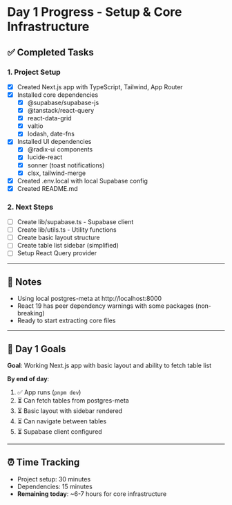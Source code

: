 # Day 1 Progress - Setup & Core Infrastructure

## ✅ Completed Tasks

### 1. Project Setup

- [x] Created Next.js app with TypeScript, Tailwind, App Router
- [x] Installed core dependencies
  - [x] @supabase/supabase-js
  - [x] @tanstack/react-query
  - [x] react-data-grid
  - [x] valtio
  - [x] lodash, date-fns
- [x] Installed UI dependencies
  - [x] @radix-ui components
  - [x] lucide-react
  - [x] sonner (toast notifications)
  - [x] clsx, tailwind-merge
- [x] Created .env.local with local Supabase config
- [x] Created README.md

### 2. Next Steps

- [ ] Create lib/supabase.ts - Supabase client
- [ ] Create lib/utils.ts - Utility functions
- [ ] Create basic layout structure
- [ ] Create table list sidebar (simplified)
- [ ] Setup React Query provider

---

## 📝 Notes

- Using local postgres-meta at http://localhost:8000
- React 19 has peer dependency warnings with some packages (non-breaking)
- Ready to start extracting core files

---

## 🎯 Day 1 Goals

**Goal**: Working Next.js app with basic layout and ability to fetch table list

**By end of day**:

1. ✅ App runs (`pnpm dev`)
2. ⏳ Can fetch tables from postgres-meta
3. ⏳ Basic layout with sidebar rendered
4. ⏳ Can navigate between tables
5. ⏳ Supabase client configured

---

## ⏰ Time Tracking

- Project setup: 30 minutes
- Dependencies: 15 minutes
- **Remaining today**: ~6-7 hours for core infrastructure
